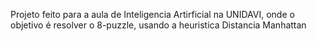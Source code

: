 Projeto feito para a aula de Inteligencia Artirficial na UNIDAVI, onde o objetivo é resolver o 8-puzzle, usando a heuristica Distancia Manhattan

